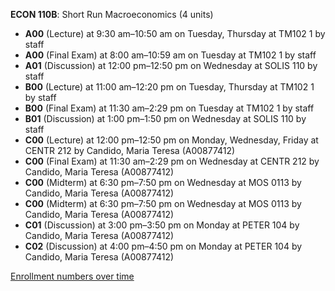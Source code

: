 **ECON 110B**: Short Run Macroeconomics (4 units)

- **A00** (Lecture) at 9:30 am–10:50 am on Tuesday, Thursday at TM102 1 by staff
- **A00** (Final Exam) at 8:00 am–10:59 am on Tuesday at TM102 1 by staff
- **A01** (Discussion) at 12:00 pm–12:50 pm on Wednesday at SOLIS 110 by staff
- **B00** (Lecture) at 11:00 am–12:20 pm on Tuesday, Thursday at TM102 1 by staff
- **B00** (Final Exam) at 11:30 am–2:29 pm on Tuesday at TM102 1 by staff
- **B01** (Discussion) at 1:00 pm–1:50 pm on Wednesday at SOLIS 110 by staff
- **C00** (Lecture) at 12:00 pm–12:50 pm on Monday, Wednesday, Friday at CENTR 212 by Candido, Maria Teresa (A00877412)
- **C00** (Final Exam) at 11:30 am–2:29 pm on Wednesday at CENTR 212 by Candido, Maria Teresa (A00877412)
- **C00** (Midterm) at 6:30 pm–7:50 pm on Wednesday at MOS 0113 by Candido, Maria Teresa (A00877412)
- **C00** (Midterm) at 6:30 pm–7:50 pm on Wednesday at MOS 0113 by Candido, Maria Teresa (A00877412)
- **C01** (Discussion) at 3:00 pm–3:50 pm on Monday at PETER 104 by Candido, Maria Teresa (A00877412)
- **C02** (Discussion) at 4:00 pm–4:50 pm on Monday at PETER 104 by Candido, Maria Teresa (A00877412)

[Enrollment numbers over time](./ECON110B.tsv)
